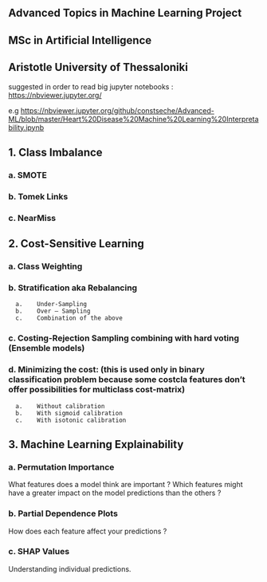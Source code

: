 ## Advanced Topics in Machine Learning Project
## MSc in Artificial Intelligence 
## Aristotle University of Thessaloniki

suggested in order to read big jupyter notebooks : https://nbviewer.jupyter.org/

e.g https://nbviewer.jupyter.org/github/constseche/Advanced-ML/blob/master/Heart%20Disease%20Machine%20Learning%20Interpretability.ipynb

## 1. Class Imbalance
  ### a. SMOTE 
  ### b. Tomek Links 
  ### c. NearMiss


## 2. Cost-Sensitive Learning
  ### a. Class Weighting

  ### b. Stratification aka Rebalancing
      a.	Under-Sampling 
      b.	Over – Sampling
      c.	Combination of the above 
  
  ### c. Costing-Rejection Sampling combining with hard voting (Ensemble models)

  ### d. 	Minimizing the cost: (this is used only in binary classification problem because some costcla features don’t offer possibilities for multiclass cost-matrix)
      a.	Without calibration
      b.	With sigmoid calibration 
      c.	With isotonic calibration

## 3. Machine Learning Explainability
  ### a. Permutation Importance
  
  What features does a model think are important ? 
  Which features might have a greater impact on the model predictions than the others ? 

  ### b. Partial Dependence Plots 
  
  How does each feature affect your predictions ? 

  ### c. SHAP Values 
  
  Understanding individual predictions.

